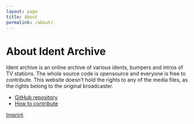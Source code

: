 ```yaml
---
layout: page
title: About
permalink: /about/
---
```


# About Ident Archive

Ident archive is an online archive of various idents, bumpers and intros of TV stations. The whole source code is opensource and everyone is free to contribute. This website doesn't hold the rights to any of the media files, as the rights belong to the original broadcaster.

* [GitHub repository](https://github.com/Aaron-Junker/ident-archive)
* [How to contribute](/about/contribute.md)

[Imprint](https://blog.aaron-junker.ch/impressum).
